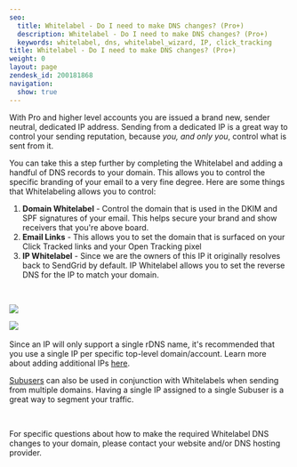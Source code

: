 ```yaml
---
seo:
  title: Whitelabel - Do I need to make DNS changes? (Pro+)
  description: Whitelabel - Do I need to make DNS changes? (Pro+)
  keywords: whitelabel, dns, whitelabel_wizard, IP, click_tracking
title: Whitelabel - Do I need to make DNS changes? (Pro+)
weight: 0
layout: page
zendesk_id: 200181868
navigation:
  show: true
---
```


With&nbsp;Pro&nbsp;and higher level accounts you are issued a brand new, sender neutral,&nbsp;dedicated IP address. Sending from a dedicated IP is a great way to control your sending reputation, because _you, and only you_, control what is sent from it.&nbsp;

You can take this a step further by completing the Whitelabel and adding a handful of DNS records to your domain. This allows you to control the specific branding of your email to a very fine degree. Here are some things that Whitelabeling allows you to control:

1. **Domain Whitelabel** - Control the domain that is used in the DKIM and SPF signatures of your email. This helps secure your brand and show receivers that you're above board.&nbsp;
2. **Email Links** - This allows you to set the domain that is surfaced on your Click Tracked links and your Open Tracking pixel
3. **IP Whitelabel** - Since we are the owners of this IP it originally resolves back to SendGrid by default. IP Whitelabel allows you to set the reverse DNS for the IP to match your domain.

&nbsp;&nbsp;

![]({{root_url}}/images/makowhitelabel.png)

![]({{root_url}}/images/makowhitelabel2.png)&nbsp;

Since an IP will only support a single rDNS name, it's recommended that you use a single IP per specific top-level domain/account. Learn more about adding additional&nbsp;IPs [here](/hc/en-us/articles/200181948-Adding-an-additional-dedicated-IP-to-your-account).

[Subusers](/hc/en-us/articles/200181918-What-are-Subusers-)&nbsp;can also be used in conjunction with Whitelabels when sending from multiple domains. Having a single IP assigned to a single Subuser is a great way to segment your traffic.&nbsp;

&nbsp;

For specific questions about how to make the required Whitelabel DNS changes to your domain, please contact your website and/or DNS hosting provider.


